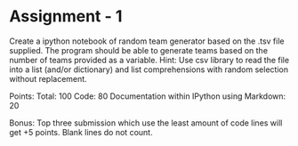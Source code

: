 # Assignment - 1

Create a ipython notebook of random team generator based on the .tsv file supplied. The program should be able to generate teams based on the number of teams provided as a variable.  Hint: Use csv library to read the file into a list (and/or dictionary) and list comprehensions with random selection without replacement.

Points:
Total: 100
Code: 80
Documentation within IPython using Markdown: 20

Bonus: Top three submission which use the least amount of code lines will get +5 points. Blank lines do not count.

